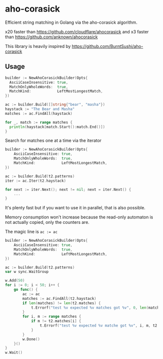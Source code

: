# aho-corasick
Efficient string matching in Golang via the aho-corasick algorithm.

x20 faster than https://github.com/cloudflare/ahocorasick and x3 faster than https://github.com/anknown/ahocorasick

This library is heavily inspired by https://github.com/BurntSushi/aho-corasick

## Usage

  ```go
builder := NewAhoCorasickBuilder(Opts{
    AsciiCaseInsensitive: true,
    MatchOnlyWholeWords:  true,
    MatchKind:            LeftMostLongestMatch,
})

ac := builder.Build([]string{"bear", "masha"})
haystack := "The Bear and Masha"
matches := ac.FindAll(haystack)

for _, match := range matches {
    println(haystack[match.Start():match.End()])
}
```

Search for matches one at a time via the iterator

```go
builder := NewAhoCorasickBuilder(Opts{
    AsciiCaseInsensitive: true,
    MatchOnlyWholeWords:  true,
    MatchKind:            LeftMostLongestMatch,
})

ac := builder.Build(t2.patterns)
iter := ac.Iter(t2.haystack)

for next := iter.Next(); next != nil; next = iter.Next() {
    ...
}
```

It's plenty fast but if you want to use it in parallel, that is also possible.

Memory consumption won't increase because the read-only automaton is not actually copied, only the counters are.

The magic line is `ac := ac`

```go
builder := NewAhoCorasickBuilder(Opts{
    AsciiCaseInsensitive: true,
    MatchOnlyWholeWords:  true,
    MatchKind:            LeftMostLongestMatch,
})

ac := builder.Build(t2.patterns)
var w sync.WaitGroup

w.Add(50)
for i := 0; i < 50; i++ {
    go func() {
        ac := ac
        matches := ac.FindAll(t2.haystack)
        if len(matches) != len(t2.matches) {
            t.Errorf("test %v expected %v matches got %v", 0, len(matches), len(t2.matches))
        }
        for i, m := range matches {
            if m != t2.matches[i] {
                t.Errorf("test %v expected %v matche got %v", i, m, t2.matches[i])
            }
        }
        w.Done()
    }()
}
w.Wait()
```
